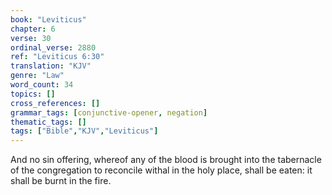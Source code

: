 ```yaml
---
book: "Leviticus"
chapter: 6
verse: 30
ordinal_verse: 2880
ref: "Leviticus 6:30"
translation: "KJV"
genre: "Law"
word_count: 34
topics: []
cross_references: []
grammar_tags: [conjunctive-opener, negation]
thematic_tags: []
tags: ["Bible","KJV","Leviticus"]
---
```

And no sin offering, whereof any of the blood is brought into the tabernacle of the congregation to reconcile withal in the holy place, shall be eaten: it shall be burnt in the fire.

